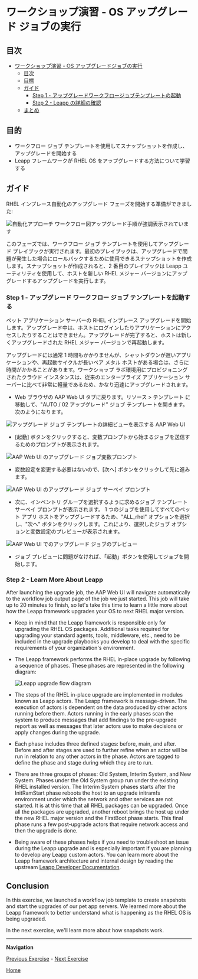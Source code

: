 # ワークショップ演習 - OS アップグレード ジョブの実行

## 目次

- [ワークショップ演習 - OS アップグレードジョブの実行](#workshop-exercise---os-アップグレードジョブの実行)
  - [目次](#目次)
  - [目標](#目標)
  - [ガイド](#ガイド)
    - [Step 1 - アップグレードワークフロージョブテンプレートの起動](#step-1---アップグレードワークフロージョブテンプレートの起動)
    - [Step 2 - Leapp の詳細の確認](#step-2---leapp-の詳細の確認)
  - [まとめ](#まとめ)

## 目的

* ワークフロー ジョブ テンプレートを使用してスナップショットを作成し、アップグレードを開始する
* Leapp フレームワークが RHEL OS をアップグレードする方法について学習する

## ガイド

RHEL インプレース自動化のアップグレード フェーズを開始する準備ができました:

![自動化アプローチ ワークフロー図アップグレード手順が強調表示されています](images/ripu-workflow-hl-upgrade.svg)

このフェーズでは、ワークフロー ジョブ テンプレートを使用してアップグレード プレイブックが実行されます。最初のプレイブックは、アップグレードで問題が発生した場合にロールバックするために使用できるスナップショットを作成します。スナップショットが作成されると、2 番目のプレイブックは Leapp ユーティリティを使用して、ホストを新しい RHEL メジャー バージョンにアップグレードするアップグレードを実行します。

### Step 1 - アップグレード ワークフロー ジョブ テンプレートを起動する

ペット アプリケーション サーバーの RHEL インプレース アップグレードを開始します。アップグレード中は、ホストにログインしたりアプリケーションにアクセスしたりすることはできません。アップグレードが完了すると、ホストは新しくアップグレードされた RHEL メジャー バージョンで再起動します。

アップグレードには通常 1 時間もかかりませんが、シャットダウンが遅いアプリケーションや、再起動サイクルが長いベア メタル ホストがある場合は、さらに時間がかかることがあります。ワークショップ ラボ環境用にプロビジョニングされたクラウド インスタンスは、従来のエンタープライズ アプリケーション サーバーに比べて非常に軽量であるため、かなり迅速にアップグレードされます。

- Web ブラウザの AAP Web UI タブに戻ります。リソース > テンプレート に移動して、"AUTO / 02 アップグレード" ジョブ テンプレートを開きます。次のようになります。

![アップグレード ジョブ テンプレートの詳細ビューを表示する AAP Web UI](images/upgrade_template.svg)

- [起動] ボタンをクリックすると、変数プロンプトから始まるジョブを送信するためのプロンプトが表示されます。

![AAP Web UI のアップグレード ジョブ変数プロンプト](images/upgrade_vars_prompt.svg)

- 変数設定を変更する必要はないので、[次へ] ボタンをクリックして先に進みます。

![AAP Web UI のアップグレード ジョブ サーベイ プロンプト](images/upgrade_survey_prompt.svg)

- 次に、インベントリ グループを選択するように求めるジョブ テンプレート サーベイ プロンプトが表示されます。 1 つのジョブを使用してすべてのペット アプリ ホストをアップグレードするため、"ALL_rhel" オプションを選択し、"次へ" ボタンをクリックします。これにより、選択したジョブ オプションと変数設定のプレビューが表示されます。

![AAP Web UI でのアップグレード ジョブのプレビュー](images/upgrade_preview.svg)

- ジョブ プレビューに問題がなければ、「起動」ボタンを使用してジョブを開始します。

### Step 2 - Learn More About Leapp

After launching the upgrade job, the AAP Web UI will navigate automatically to the workflow job output page of the job we just started. This job will take up to 20 minutes to finish, so let's take this time to learn a little more about how the Leapp framework upgrades your OS to next RHEL major version.

- Keep in mind that the Leapp framework is responsible only for upgrading the RHEL OS packages. Additional tasks required for upgrading your standard agents, tools, middleware, etc., need to be included in the upgrade playbooks you develop to deal with the specific requirements of your organization's environment.

- The Leapp framework performs the RHEL in-place upgrade by following a sequence of phases. These phases are represented in the following diagram:

  ![Leapp upgrade flow diagram](images/inplace-upgrade-workflow-gbg.svg)

- The steps of the RHEL in-place upgrade are implemented in modules known as Leapp actors. The Leapp framework is message-driven. The execution of actors is dependent on the data produced by other actors running before them. Actors running in the early phases scan the system to produce messages that add findings to the pre-upgrade report as well as messages that later actors use to make decisions or apply changes during the upgrade.

- Each phase includes three defined stages: before, main, and after. Before and after stages are used to further refine when an actor will be run in relation to any other actors in the phase. Actors are tagged to define the phase and stage during which they are to run.

- There are three groups of phases: Old System, Interim System, and New System. Phases under the Old System group run under the existing RHEL installed version. The Interim System phases starts after the InitRamStart phase reboots the host to an upgrade initramfs environment under which the network and other services are not started. It is at this time that all RHEL packages can be upgraded. Once all the packages are upgraded, another reboot brings the host up under the new RHEL major version and the FirstBoot phase starts. This final phase runs a few post-upgrade actors that require network access and then the upgrade is done.

- Being aware of these phases helps if you need to troubleshoot an issue during the Leapp upgrade and is especially important if you are planning to develop any Leapp custom actors. You can learn more about the Leapp framework architecture and internal design by reading the upstream [Leapp Developer Documentation](https://leapp.readthedocs.io/en/latest/index.html).

## Conclusion

In this exercise, we launched a workflow job template to create snapshots and start the upgrades of our pet app servers. We learned more about the Leapp framework to better understand what is happening as the RHEL OS is being upgraded.

In the next exercise, we'll learn more about how snapshots work.

---

**Navigation**

[Previous Exercise](../1.6-my-pet-app/README.md) - [Next Exercise](../2.2-snapshots/README.md)

[Home](../README.md)
